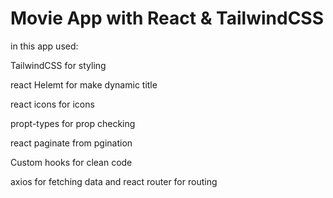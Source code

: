 # Movie App with React & TailwindCSS

in this app used:

  TailwindCSS for styling
  
  react Helemt for make dynamic title
  
  react icons for icons
  
  propt-types for prop checking
  
  react paginate from pgination
  
  Custom hooks for clean code 
  
  axios for fetching data and react router for routing

